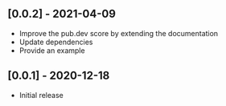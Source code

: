 ## [0.0.2] - 2021-04-09

- Improve the pub.dev score by extending the documentation
- Update dependencies
- Provide an example

## [0.0.1] - 2020-12-18

- Initial release
